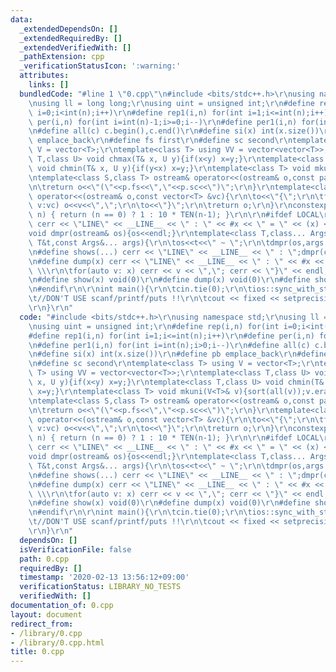 ```yaml
---
data:
  _extendedDependsOn: []
  _extendedRequiredBy: []
  _extendedVerifiedWith: []
  _pathExtension: cpp
  _verificationStatusIcon: ':warning:'
  attributes:
    links: []
  bundledCode: "#line 1 \"0.cpp\"\n#include <bits/stdc++.h>\r\nusing namespace std;\r\
    \nusing ll = long long;\r\nusing uint = unsigned int;\r\n#define rep(i,n) for(int\
    \ i=0;i<int(n);i++)\r\n#define rep1(i,n) for(int i=1;i<=int(n);i++)\r\n#define\
    \ per(i,n) for(int i=int(n)-1;i>=0;i--)\r\n#define per1(i,n) for(int i=int(n);i>0;i--)\r\
    \n#define all(c) c.begin(),c.end()\r\n#define si(x) int(x.size())\r\n#define pb\
    \ emplace_back\r\n#define fs first\r\n#define sc second\r\ntemplate<class T> using\
    \ V = vector<T>;\r\ntemplate<class T> using VV = vector<vector<T>>;\r\ntemplate<class\
    \ T,class U> void chmax(T& x, U y){if(x<y) x=y;}\r\ntemplate<class T,class U>\
    \ void chmin(T& x, U y){if(y<x) x=y;}\r\ntemplate<class T> void mkuni(V<T>& v){sort(all(v));v.erase(unique(all(v)),v.end());}\r\
    \ntemplate<class S,class T> ostream& operator<<(ostream& o,const pair<S,T> &p){\r\
    \n\treturn o<<\"(\"<<p.fs<<\",\"<<p.sc<<\")\";\r\n}\r\ntemplate<class T> ostream&\
    \ operator<<(ostream& o,const vector<T> &vc){\r\n\to<<\"{\";\r\n\tfor(const T&\
    \ v:vc) o<<v<<\",\";\r\n\to<<\"}\";\r\n\treturn o;\r\n}\r\nconstexpr ll TEN(int\
    \ n) { return (n == 0) ? 1 : 10 * TEN(n-1); }\r\n\r\n#ifdef LOCAL\r\n#define show(x)\
    \ cerr << \"LINE\" << __LINE__ << \" : \" << #x << \" = \" << (x) << endl\r\n\
    void dmpr(ostream& os){os<<endl;}\r\ntemplate<class T,class... Args>\r\nvoid dmpr(ostream&os,const\
    \ T&t,const Args&... args){\r\n\tos<<t<<\" ~ \";\r\n\tdmpr(os,args...);\r\n}\r\
    \n#define shows(...) cerr << \"LINE\" << __LINE__ << \" : \";dmpr(cerr,##__VA_ARGS__)\r\
    \n#define dump(x) cerr << \"LINE\" << __LINE__ << \" : \" << #x << \" = {\"; \
    \ \\\r\n\tfor(auto v: x) cerr << v << \",\"; cerr << \"}\" << endl;\r\n#else\r\
    \n#define show(x) void(0)\r\n#define dump(x) void(0)\r\n#define shows(...) void(0)\r\
    \n#endif\r\n\r\nint main(){\r\n\tcin.tie(0);\r\n\tios::sync_with_stdio(false);\t\
    \t//DON'T USE scanf/printf/puts !!\r\n\tcout << fixed << setprecision(20);\r\n\
    \r\n}\r\n"
  code: "#include <bits/stdc++.h>\r\nusing namespace std;\r\nusing ll = long long;\r\
    \nusing uint = unsigned int;\r\n#define rep(i,n) for(int i=0;i<int(n);i++)\r\n\
    #define rep1(i,n) for(int i=1;i<=int(n);i++)\r\n#define per(i,n) for(int i=int(n)-1;i>=0;i--)\r\
    \n#define per1(i,n) for(int i=int(n);i>0;i--)\r\n#define all(c) c.begin(),c.end()\r\
    \n#define si(x) int(x.size())\r\n#define pb emplace_back\r\n#define fs first\r\
    \n#define sc second\r\ntemplate<class T> using V = vector<T>;\r\ntemplate<class\
    \ T> using VV = vector<vector<T>>;\r\ntemplate<class T,class U> void chmax(T&\
    \ x, U y){if(x<y) x=y;}\r\ntemplate<class T,class U> void chmin(T& x, U y){if(y<x)\
    \ x=y;}\r\ntemplate<class T> void mkuni(V<T>& v){sort(all(v));v.erase(unique(all(v)),v.end());}\r\
    \ntemplate<class S,class T> ostream& operator<<(ostream& o,const pair<S,T> &p){\r\
    \n\treturn o<<\"(\"<<p.fs<<\",\"<<p.sc<<\")\";\r\n}\r\ntemplate<class T> ostream&\
    \ operator<<(ostream& o,const vector<T> &vc){\r\n\to<<\"{\";\r\n\tfor(const T&\
    \ v:vc) o<<v<<\",\";\r\n\to<<\"}\";\r\n\treturn o;\r\n}\r\nconstexpr ll TEN(int\
    \ n) { return (n == 0) ? 1 : 10 * TEN(n-1); }\r\n\r\n#ifdef LOCAL\r\n#define show(x)\
    \ cerr << \"LINE\" << __LINE__ << \" : \" << #x << \" = \" << (x) << endl\r\n\
    void dmpr(ostream& os){os<<endl;}\r\ntemplate<class T,class... Args>\r\nvoid dmpr(ostream&os,const\
    \ T&t,const Args&... args){\r\n\tos<<t<<\" ~ \";\r\n\tdmpr(os,args...);\r\n}\r\
    \n#define shows(...) cerr << \"LINE\" << __LINE__ << \" : \";dmpr(cerr,##__VA_ARGS__)\r\
    \n#define dump(x) cerr << \"LINE\" << __LINE__ << \" : \" << #x << \" = {\"; \
    \ \\\r\n\tfor(auto v: x) cerr << v << \",\"; cerr << \"}\" << endl;\r\n#else\r\
    \n#define show(x) void(0)\r\n#define dump(x) void(0)\r\n#define shows(...) void(0)\r\
    \n#endif\r\n\r\nint main(){\r\n\tcin.tie(0);\r\n\tios::sync_with_stdio(false);\t\
    \t//DON'T USE scanf/printf/puts !!\r\n\tcout << fixed << setprecision(20);\r\n\
    \r\n}\r\n"
  dependsOn: []
  isVerificationFile: false
  path: 0.cpp
  requiredBy: []
  timestamp: '2020-02-13 13:56:12+09:00'
  verificationStatus: LIBRARY_NO_TESTS
  verifiedWith: []
documentation_of: 0.cpp
layout: document
redirect_from:
- /library/0.cpp
- /library/0.cpp.html
title: 0.cpp
---
```


